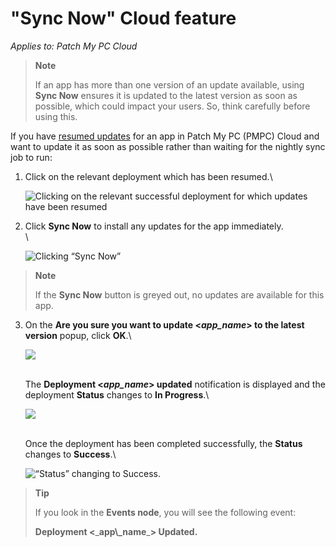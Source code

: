 # "Sync Now" Cloud feature

_Applies to: Patch My PC Cloud_

> **Note**
>
> If an app has more than one version of an update available, using **Sync Now** ensures it is updated to the latest version as soon as possible, which could impact your users. So, think carefully before using this.

If you have [resumed updates](resume-cloud-updates.md) for an app in Patch My PC (PMPC) Cloud and want to update it as soon as possible rather than waiting for the nightly sync job to run:

1.  Click on the relevant deployment which has been resumed.\\

    ![Clicking on the relevant successful deployment for which updates have been resumed](../../../.gitbook/assets/image-\(2004\).png)
2.  Click **Sync Now** to install any updates for the app immediately.\
    \\

    ![Clicking “Sync Now”](../../../.gitbook/assets/image-\(2005\).png)

> **Note**
>
> If the **Sync Now** button is greyed out, no updates are available for this app.

3.  On the **Are you sure you want to update <**_**app\_name**_**> to the latest version** popup, click **OK**.\\

    ![](../../../.gitbook/assets/image-\(1828\).png)

    \
    The **Deployment <**_**app\_name**_**> updated** notification is displayed and the deployment **Status** changes to **In Progress**.\\

    ![](../../../.gitbook/assets/image-\(1829\).png)

    \
    Once the deployment has been completed successfully, the **Status** changes to **Success**.\\

    ![“Status” changing to Success.](../../../.gitbook/assets/image-\(1830\).png)

> **Tip**
>
> If you look in the **Events node**, you will see the following event:
>
> **Deployment <**\_**app\\\_name**\_**> Updated.**
